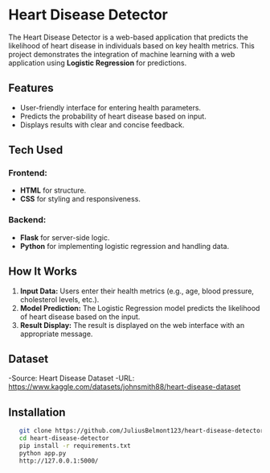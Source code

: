 
# Heart Disease Detector

The Heart Disease Detector is a web-based application that predicts the likelihood of heart disease in individuals based on key health metrics. This project demonstrates the integration of machine learning with a web application using **Logistic Regression** for predictions.


## Features

- User-friendly interface for entering health parameters.
- Predicts the probability of heart disease based on input.
- Displays results with clear and concise feedback.


## Tech Used

### Frontend:
- **HTML** for structure.
- **CSS** for styling and responsiveness.
  
### Backend:
- **Flask** for server-side logic.
- **Python** for implementing logistic regression and handling data.


## How It Works

1. **Input Data:** Users enter their health metrics (e.g., age, blood pressure, cholesterol levels, etc.).
2. **Model Prediction:** The Logistic Regression model predicts the likelihood of heart disease based on the input.
3. **Result Display:** The result is displayed on the web interface with an appropriate message.

## Dataset
-Source: Heart Disease Dataset
-URL: https://www.kaggle.com/datasets/johnsmith88/heart-disease-dataset


## Installation

```bash
   git clone https://github.com/JuliusBelmont123/heart-disease-detector
   cd heart-disease-detector
   pip install -r requirements.txt
   python app.py
   http://127.0.0.1:5000/
```
    

